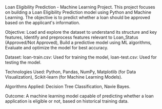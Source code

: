 Loan Eligibility Prediction - Machine Learning Project. This project focuses on building a Loan Eligibility Prediction model using Python and Machine Learning. The objective is to predict whether a loan should be approved based on the applicant's information.

Objective: Load and explore the dataset to understand its structure and key features, Identify and preprocess features relevant to Loan_Status (Approved/Not Approved), Build a predictive model using ML algorithms, Evaluate and optimize the model for best accuracy.

Dataset: loan-train.csv: Used for training the model, loan-test.csv: Used for testing the model.

Technologies Used: Python, Pandas, NumPy, Matplotlib (for Data Visualization), Scikit-learn (for Machine Learning Models).

Algorithms Applied: Decision Tree Classification, Navie Bayes.

Outcome: A machine learning model capable of predicting whether a loan application is eligible or not, based on historical training data.
